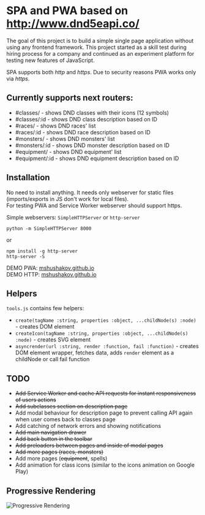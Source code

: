 SPA and PWA based on http://www.dnd5eapi.co/
=======

The goal of this project is to build a simple single page application without using any frontend framework. This project started as a skill test during hiring process for a company and continued as an experiment platform for testing new features of JavaScript.

SPA supports both _http_ and _https_. Due to security reasons PWA works only via _https_.

Currently supports next routers:
--------

*	#classes/ - shows DND classes with their icons (12 symbols)
*	#classes/:id - shows DND class description based on ID
*	#races/ - shows DND races' list
*	#races/:id - shows DND race description based on ID
*	#monsters/ - shows DND monsters' list
*	#monsters/:id - shows DND monster description based on ID
*	#equipment/ - shows DND equipment' list
*	#equipment/:id - shows DND equipment description based on ID

Installation
--------

No need to install anything. It needs only webserver for static files (imports/exports in JS don't work for local files).  
For testing PWA and Service Worker webserver should support https.

Simple webservers: `SimpleHTTPServer` or `http-server`

```
python -m SimpleHTTPServer 8000
``` 

or

```
npm install -g http-server
http-server -S
```

DEMO PWA: [mshushakov.github.io](https://mshushakov.github.io)  
DEMO HTTP: [mshushakov.github.io](http://mshushakov.github.io)

Helpers
--------

`tools.js` contains few helpers:

*	`create(tagName :string, properties :object, ...childNode(s) :node)` - creates DOM element
*	`createIcon(tagName :string, properties :object, ...childNode(s) :node)` - creates SVG element
*	`asyncrender(url :string, render :function, fail :function)` - creates DOM element wrapper, fetches data, adds `render` element as a childNode or call fail function


TODO
--------

*	~~Add Service Worker and cache API requests for instant responsiveness of users actions~~
*	~~Add subclasses section on description page~~
*	Add modal behaviour for description page to prevent calling API again when user comes back to classes page
*	Add catching of network errors and showing notifications
*	~~Add main navigation drawer~~
*	~~Add back button in the toolbar~~
*	~~Add preloaders between pages and inside of modal pages~~
*	~~Add more pages (races, monsters)~~
*	Add more pages (~~equipment~~, spells)
*	Add animation for class icons (similar to the icons animation on Google Play)


Progressive Rendering
--------

![Progressive Rendering](https://image.ibb.co/cuQo1m/Jan_11_2018_22_59_13.gif)
